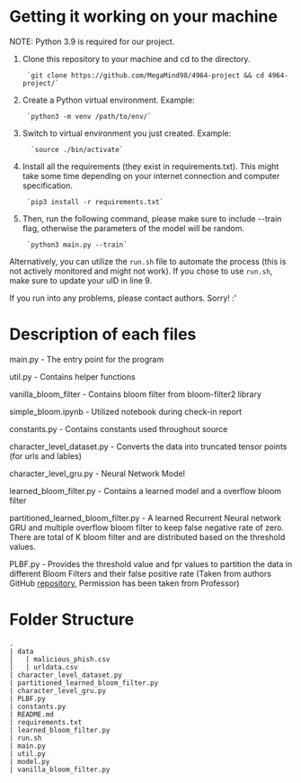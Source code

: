 # Getting it working on your machine
NOTE: Python 3.9 is required for our project.

1. Clone this repository to your machine and cd to the directory.

        `git clone https://github.com/MegaMind98/4964-project && cd 4964-project/`

2. Create a Python virtual environment. Example:

        `python3 -m venv /path/to/env/`

3. Switch to virtual environment you just created. Example:
   
         `source ./bin/activate`

4. Install all the requirements (they exist in requirements.txt). This might take some time depending on your internet connection and computer specification.

        `pip3 install -r requirements.txt`
    
5. Then, run the following command, please make sure to include --train flag, otherwise the parameters of the model will be random.
    
        `python3 main.py --train`

Alternatively, you can utilize the `run.sh` file to automate the process (this is not actively monitored and might not work). If you chose to use `run.sh`, make sure to update your uID in line 9.

If you run into any problems, please contact authors. Sorry! :'

# Description of each files
main.py - The entry point for the program

util.py - Contains helper functions

vanilla_bloom_filter - Contains bloom filter from bloom-filter2 library

simple_bloom.ipynb - Utilized notebook during check-in report

constants.py - Contains constants used throughout source

character_level_dataset.py - Converts the data into truncated tensor points 
(for urls and lables)

character_level_gru.py - Neural Network Model

learned_bloom_filter.py - Contains a learned model and a overflow bloom 
filter

partitioned_learned_bloom_filter.py - A learned Recurrent Neural network GRU and multiple overflow bloom filter to keep false negative rate of zero. There are total of K bloom filter and are distributed based on the threshold values.

PLBF.py - Provides the threshold value and fpr values to partition the data in different Bloom Filters and their false positive rate (Taken from authors GitHub [repository](https://github.com/kapilvaidya24/PLBF/tree/main?tab=readme-ov-file), Permission has been taken from Professor)

# Folder Structure
```
.
| data
│   | malicious_phish.csv
│   | urldata.csv
| character_level_dataset.py
| partitioned_learned_bloom_filter.py
| character_level_gru.py
| PLBF.py
| constants.py
| README.md
| requirements.txt
| learned_bloom_filter.py
| run.sh
| main.py
| util.py
| model.py
| vanilla_bloom_filter.py
```
